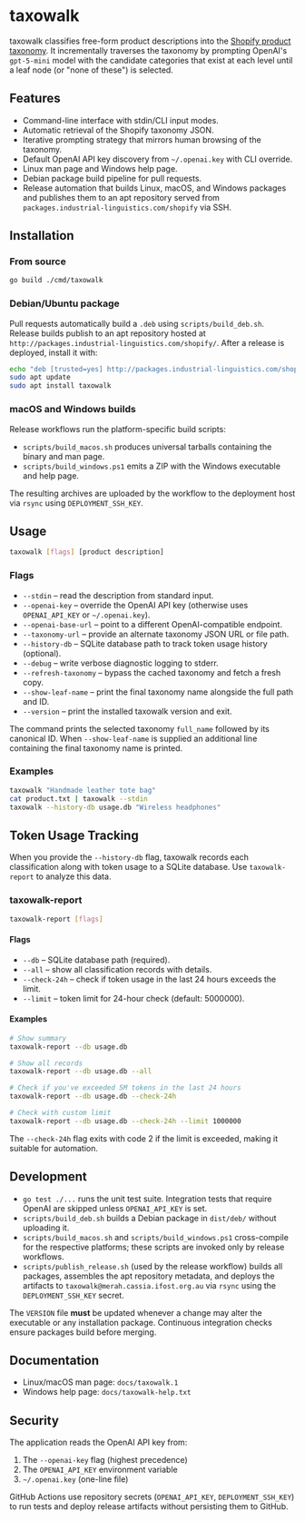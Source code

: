 # taxowalk

taxowalk classifies free-form product descriptions into the [Shopify product taxonomy](https://github.com/Shopify/product-taxonomy). It incrementally traverses the taxonomy by prompting OpenAI's `gpt-5-mini` model with the candidate categories that exist at each level until a leaf node (or "none of these") is selected.

## Features

- Command-line interface with stdin/CLI input modes.
- Automatic retrieval of the Shopify taxonomy JSON.
- Iterative prompting strategy that mirrors human browsing of the taxonomy.
- Default OpenAI API key discovery from `~/.openai.key` with CLI override.
- Linux man page and Windows help page.
- Debian package build pipeline for pull requests.
- Release automation that builds Linux, macOS, and Windows packages and publishes them to an apt repository served from `packages.industrial-linguistics.com/shopify` via SSH.

## Installation

### From source

```bash
go build ./cmd/taxowalk
```

### Debian/Ubuntu package

Pull requests automatically build a `.deb` using `scripts/build_deb.sh`. Release builds publish to an apt repository hosted at `http://packages.industrial-linguistics.com/shopify/`. After a release is deployed, install it with:

```bash
echo "deb [trusted=yes] http://packages.industrial-linguistics.com/shopify/apt stable main" | sudo tee /etc/apt/sources.list.d/taxowalk.list
sudo apt update
sudo apt install taxowalk
```

### macOS and Windows builds

Release workflows run the platform-specific build scripts:

- `scripts/build_macos.sh` produces universal tarballs containing the binary and man page.
- `scripts/build_windows.ps1` emits a ZIP with the Windows executable and help page.

The resulting archives are uploaded by the workflow to the deployment host via `rsync` using `DEPLOYMENT_SSH_KEY`.

## Usage

```bash
taxowalk [flags] [product description]
```

### Flags

- `--stdin` – read the description from standard input.
- `--openai-key` – override the OpenAI API key (otherwise uses `OPENAI_API_KEY` or `~/.openai.key`).
- `--openai-base-url` – point to a different OpenAI-compatible endpoint.
- `--taxonomy-url` – provide an alternate taxonomy JSON URL or file path.
- `--history-db` – SQLite database path to track token usage history (optional).
- `--debug` – write verbose diagnostic logging to stderr.
- `--refresh-taxonomy` – bypass the cached taxonomy and fetch a fresh copy.
- `--show-leaf-name` – print the final taxonomy name alongside the full path and ID.
- `--version` – print the installed taxowalk version and exit.

The command prints the selected taxonomy `full_name` followed by its canonical ID. When `--show-leaf-name` is supplied an additional line containing the final taxonomy name is printed.

### Examples

```bash
taxowalk "Handmade leather tote bag"
cat product.txt | taxowalk --stdin
taxowalk --history-db usage.db "Wireless headphones"
```

## Token Usage Tracking

When you provide the `--history-db` flag, taxowalk records each classification along with token usage to a SQLite database. Use `taxowalk-report` to analyze this data.

### taxowalk-report

```bash
taxowalk-report [flags]
```

#### Flags

- `--db` – SQLite database path (required).
- `--all` – show all classification records with details.
- `--check-24h` – check if token usage in the last 24 hours exceeds the limit.
- `--limit` – token limit for 24-hour check (default: 5000000).

#### Examples

```bash
# Show summary
taxowalk-report --db usage.db

# Show all records
taxowalk-report --db usage.db --all

# Check if you've exceeded 5M tokens in the last 24 hours
taxowalk-report --db usage.db --check-24h

# Check with custom limit
taxowalk-report --db usage.db --check-24h --limit 1000000
```

The `--check-24h` flag exits with code 2 if the limit is exceeded, making it suitable for automation.

## Development

- `go test ./...` runs the unit test suite. Integration tests that require OpenAI are skipped unless `OPENAI_API_KEY` is set.
- `scripts/build_deb.sh` builds a Debian package in `dist/deb/` without uploading it.
- `scripts/build_macos.sh` and `scripts/build_windows.ps1` cross-compile for the respective platforms; these scripts are invoked only by release workflows.
- `scripts/publish_release.sh` (used by the release workflow) builds all packages, assembles the apt repository metadata, and deploys the artifacts to `taxowalk@merah.cassia.ifost.org.au` via `rsync` using the `DEPLOYMENT_SSH_KEY` secret.

The `VERSION` file **must** be updated whenever a change may alter the executable or any installation package. Continuous integration checks ensure packages build before merging.

## Documentation

- Linux/macOS man page: `docs/taxowalk.1`
- Windows help page: `docs/taxowalk-help.txt`

## Security

The application reads the OpenAI API key from:

1. The `--openai-key` flag (highest precedence)
2. The `OPENAI_API_KEY` environment variable
3. `~/.openai.key` (one-line file)

GitHub Actions use repository secrets (`OPENAI_API_KEY`, `DEPLOYMENT_SSH_KEY`) to run tests and deploy release artifacts without persisting them to GitHub.


